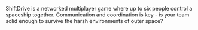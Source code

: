 ShiftDrive is a networked multiplayer game where up to six people control a spaceship together. Communication and coordination is key - is your team solid enough to survive the harsh environments of outer space?

